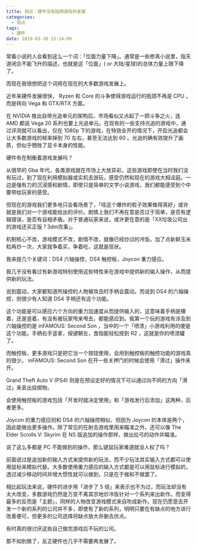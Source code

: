 ```yaml
---
title: 视点：硬件没有阻碍游戏的发展
categories:
  - 视点
tags:
  - 硬件
date: 2019-03-30 15:14:09
---
```


常看小说的人会看到这么一个词：「位面力量下降」。通常是一些修真小说里，指天道闭合不能飞升的描述，也就是这「位面」( or 大陆/星球)的总体力量上限下降了。

而现在我很想把这个词用在现在的大多数游戏发展上。

近年来硬件发展很快， Ryzen 和 Core 的斗争使得游戏运行的瓶颈不再是 CPU ，而是转向 Vega 和 GTX/RTX 方面。

在 NVIDIA 推出自带光追单元的架构后，市场看似又点起了一把斗争之火，连 AMD 都说 Vega 20 系列也要上光追单元。在现有的一些支持光追的游戏中，通过评测就可以看出，仅在 1080p 下的游戏，在特效全开的情况下，开启光追都会让大多数游戏的帧率掉到 70 左右，甚至无法达到 60 。光追的确有效提升了画质，但似乎牺牲了显卡本身的性能。

硬件有在制衡着游戏发展吗？

从很早的 Gba 年代，各类游戏就在市场上大放异彩，这些游戏即使在当时我们没有玩过，到了现在利用模拟器或实机去游玩，感受仍然和现在的游戏大相迳庭。一边是强有力的沉浸感和剧情，即使只是简单的文字小说游戏，我们都能感受到个中要带给玩家的感受。

但现在的游戏我们更多地只会看场景了，「哇这个爆炸的粒子效果做得真好」或许就是我们对一个游戏能给出的评价。剧情上我们不再在意是否过于简单，是否有逻辑错误，是否有自相矛盾。对于普通玩家来说，或许更在意的是「XX垃圾公司出的游戏还买正版？3dm完事」。

机制核心不改，游戏模式不改，剧情不改，就像已经炒过的冷饭，加了点新鲜玉米粒再炒一次，大家就争着买，争着吃，这就是现状。

我来提几个关键词：DS4 六轴操控，DS4 触控板，Joycon 重力感应。

我几乎没有看过有新游戏特别使用这些特性来在游戏中提供新的输入操作，从而提供新的玩法。

说到震动，大家都知道所操控的人物被攻击时手柄会震动。而说到 DS4 的六轴操控，则很少有人知道 DS4 手柄还有这个功能。

这个功能是可以感应六个方向的重力加速度从而提供输入的，这意味着手柄是横着，还是竖着，有没有被玩家甩来甩去，都能感应到。我第一个玩的游戏有涉及到六轴操控的是 inFAMOUS: Second Son ，当中的一个「喷漆」小游戏利用的便是这个功能。手柄右手竖拿，按键朝左，食指能轻松按到 R2 ，这就是你的喷漆罐了。

而触控板，更多游戏只是把它当一个按钮使用，会用到触控板的触控功能的游戏真的很少。 inFAMOUS: Second Son 在开一些关押门的时候会使用「滑过」操作来开。

Grand Theft Auto V (PS4) 则是在预设定好的情况下可以通过向不同的方向「滑过」来丢出投掷物。

会使用触控板的游戏包括「开发时就决定使用」和「游戏发行后添加」这两种，后者更多。

Joycon 的重力感应则和 DS4 的六轴操控相似，但因为 Joycon 的本体是两个，因此能做出更多操作。除了常见的在射击游戏里用来瞄准之外，还可以像 The Elder Scrolls V: Skyrim 在 NS 版追加的操作那样，做出拉弓的动作并瞄准。

说了这么多都是 PC 不能做到的操作，那么键鼠玩家难道就没人权了吗？

前面说过是追加新的输入方式来提供新的玩法，而不少玩法其实输入方式都可以使用鼠标来模拟代替。大多数使用重力感应的输入方式都是可以用鼠标进行模拟的，透过减少移动时间并增大惯性就可以做到，只是在于做和不做罢了。

相比起玩法来说，硬件的进步用「进步了 5 倍」来表示也不为过，而玩法却没有太大改变，多数游戏仍然是万变不离其宗地炒冷饭针对一个系列来出新作。而变得最多的反而是「主题」，同样的人物改变游戏模式来自吹成新作。现在仍愿意去开发一个新的系列的公司并不多，即使有了新的系列，明明只要在有缺点的地方进行改善便可，但更多的公司选择将缺点放大并删去优点。

有时真的很讨厌这些自己做完游戏后不玩的公司。 

那不如别做了，反正硬件也几乎不需要再发展了。